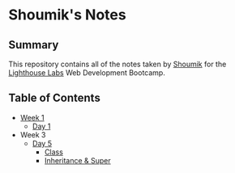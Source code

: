 # Shoumik's Notes
## Summary
This repository contains all of the notes taken by [Shoumik](https://github.com/Shoumik-Chowdhury) for the [Lighthouse Labs](https://www.lighthouselabs.ca/) Web Development Bootcamp.
## Table of Contents
* [Week 1](/Week_1)
  * [Day 1](/Week_1/Day_1)
* Week 3
  * [Day 5 ](/Week_2/Day_5)
    * [Class](/Week_2/Day_5/Class_&_Objects)
    * [Inheritance & Super](/Week_2/Day_5/Inheritance)